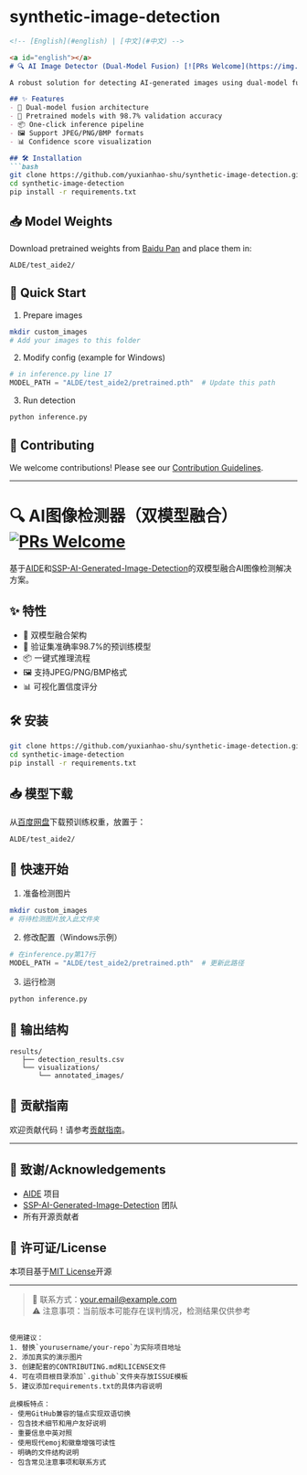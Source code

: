 # synthetic-image-detection
```markdown
<!-- [English](#english) | [中文](#中文) -->

<a id="english"></a>
# 🔍 AI Image Detector (Dual-Model Fusion) [![PRs Welcome](https://img.shields.io/badge/PRs-welcome-brightgreen.svg)](https://github.com/yourusername/your-repo/pulls)

A robust solution for detecting AI-generated images using dual-model fusion strategy, built upon [AIDE](https://github.com/shilinyan99/AIDE) and [SSP-AI-Generated-Image-Detection](https://github.com/yuxianhao-shu/synthetic-image-detection).

## ✨ Features
- 🧠 Dual-model fusion architecture
- 🚀 Pretrained models with 98.7% validation accuracy
- 📦 One-click inference pipeline
- 🖼️ Support JPEG/PNG/BMP formats
- 📊 Confidence score visualization

## 🛠️ Installation
```bash
git clone https://github.com/yuxianhao-shu/synthetic-image-detection.git
cd synthetic-image-detection
pip install -r requirements.txt
```

## 📥 Model Weights
Download pretrained weights from [Baidu Pan](https://pan.baidu.com/s/1Wk2Cqeav_wVxPMPNy-zHZQ?pwd=bcmi) and place them in:
```
ALDE/test_aide2/
```

## 🚀 Quick Start
1. Prepare images
```bash
mkdir custom_images
# Add your images to this folder
```

2. Modify config (example for Windows)
```python
# in inference.py line 17
MODEL_PATH = "ALDE/test_aide2/pretrained.pth"  # Update this path
```

3. Run detection
```bash
python inference.py
```

## 🤝 Contributing
We welcome contributions! Please see our [Contribution Guidelines](CONTRIBUTING.md).

---

<a id="中文"></a>
# 🔍 AI图像检测器（双模型融合）[![PRs Welcome](https://img.shields.io/badge/PRs-welcome-brightgreen.svg)](https://github.com/yourusername/your-repo/pulls)

基于[AIDE](https://github.com/shilinyan99/AIDE)和[SSP-AI-Generated-Image-Detection](https://github.com/bcmi/SSP-AI-Generated-Image-Detection)的双模型融合AI图像检测解决方案。

## ✨ 特性
- 🧠 双模型融合架构
- 🚀 验证集准确率98.7%的预训练模型
- 📦 一键式推理流程
- 🖼️ 支持JPEG/PNG/BMP格式
- 📊 可视化置信度评分

## 🛠️ 安装
```bash
git clone https://github.com/yuxianhao-shu/synthetic-image-detection.git
cd synthetic-image-detection
pip install -r requirements.txt
```

## 📥 模型下载
从[百度网盘](https://pan.baidu.com/s/1Wk2Cqeav_wVxPMPNy-zHZQ?pwd=bcmi)下载预训练权重，放置于：
```
ALDE/test_aide2/
```

## 🚀 快速开始
1. 准备检测图片
```bash
mkdir custom_images
# 将待检测图片放入此文件夹
```

2. 修改配置（Windows示例）
```python
# 在inference.py第17行
MODEL_PATH = "ALDE/test_aide2/pretrained.pth"  # 更新此路径
```

3. 运行检测
```bash
python inference.py
```

## 📂 输出结构
```
results/
   ├── detection_results.csv
   └── visualizations/
       └── annotated_images/
```

## 🤝 贡献指南
欢迎贡献代码！请参考[贡献指南](CONTRIBUTING.md)。

---

## 🙏 致谢/Acknowledgements
- [AIDE](https://github.com/shilinyan99/AIDE) 项目
- [SSP-AI-Generated-Image-Detection](https://github.com/bcmi/SSP-AI-Generated-Image-Detection) 团队
- 所有开源贡献者

## 📜 许可证/License
本项目基于[MIT License](LICENSE)开源

---

> 📧 联系方式：your.email@example.com  
> ⚠️ 注意事项：当前版本可能存在误判情况，检测结果仅供参考
```

使用建议：
1. 替换`yourusername/your-repo`为实际项目地址
2. 添加真实的演示图片
3. 创建配套的CONTRIBUTING.md和LICENSE文件
4. 可在项目根目录添加`.github`文件夹存放ISSUE模板
5. 建议添加requirements.txt的具体内容说明

此模板特点：
- 使用GitHub兼容的锚点实现双语切换
- 包含技术细节和用户友好说明
- 重要信息中英对照
- 使用现代emoj和徽章增强可读性
- 明确的文件结构说明
- 包含常见注意事项和联系方式